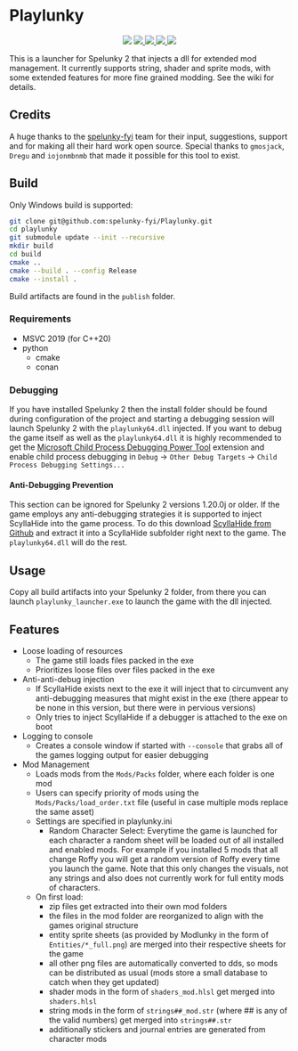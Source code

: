 # Playlunky
<p align="center">
  <img src="https://img.shields.io/badge/Spelunky 2-1.20.2a-orange">
  <a href="https://isocpp.org/">
      <img src="https://img.shields.io/badge/language-C%2B%2B20-blue.svg">
  </a>
  <a href="https://ci.appveyor.com/project/ZeroCostGoods/playlunky">
      <img src="https://ci.appveyor.com/api/projects/status/3kobi9p0n277q9qd/branch/main?svg=true">
  </a>
  <a href="https://github.com/spelunky-fyi/playlunky/actions">
      <img src="https://github.com/spelunky-fyi/playlunky/workflows/Github%20Actions%20CI/badge.svg">
  </a>
  <a href="https://opensource.org/licenses/MIT" >
      <img src="https://img.shields.io/apm/l/vim-mode.svg">
  </a>
</p>

This is a launcher for Spelunky 2 that injects a dll for extended mod management. It currently supports string, shader and sprite mods, with some extended features for more fine grained modding. See the wiki for details.

## Credits
A huge thanks to the [spelunky-fyi](https://github.com/spelunky-fyi) team for their input, suggestions, support and for making all their hard work open source. Special thanks to `gmosjack`, `Dregu` and `iojonmbnmb` that made it possible for this tool to exist.

## Build

Only Windows build is supported:
```sh
git clone git@github.com:spelunky-fyi/Playlunky.git
cd playlunky
git submodule update --init --recursive
mkdir build
cd build
cmake ..
cmake --build . --config Release
cmake --install .
```
Build artifacts are found in the `publish` folder.

### Requirements
- MSVC 2019 (for C++20)
- python
    - cmake
    - conan

### Debugging
If you have installed Spelunky 2 then the install folder should be found during configuration of the project and starting a debugging session will launch Spelunky 2 with the `playlunky64.dll` injected. If you want to debug the game itself as well as the `playlunky64.dll` it is highly recommended to get the [Microsoft Child Process Debugging Power Tool](https://marketplace.visualstudio.com/items?itemName=vsdbgplat.MicrosoftChildProcessDebuggingPowerTool) extension and enable child process debugging in `Debug` &rarr; `Other Debug Targets` &rarr; `Child Process Debugging Settings...`

#### Anti-Debugging Prevention
This section can be ignored for Spelunky 2 versions 1.20.0j or older.
If the game employs any anti-debugging strategies it is supported to inject ScyllaHide into the game process. To do this download [ScyllaHide from Github](https://github.com/x64dbg/ScyllaHide/tags) and extract it into a ScyllaHide subfolder right next to the game. The `playlunky64.dll` will do the rest.

## Usage
Copy all build artifacts into your Spelunky 2 folder, from there you can launch `playlunky_launcher.exe` to launch the game with the dll injected.

## Features
* Loose loading of resources    
    * The game still loads files packed in the exe
    * Prioritizes loose files over files packed in the exe
* Anti-anti-debug injection
    * If ScyllaHide exists next to the exe it will inject that to circumvent any anti-debugging measures that might exist in the exe (there appear to be none in this version, but there were in pervious versions)
    * Only tries to inject ScyllaHide if a debugger is attached to the exe on boot
* Logging to console
    * Creates a console window if started with `--console` that grabs all of the games logging output for easier debugging 
* Mod Management
    * Loads mods from the `Mods/Packs` folder, where each folder is one mod
    * Users can specify priority of mods using the `Mods/Packs/load_order.txt` file (useful in case multiple mods replace the same asset)
    * Settings are specified in playlunky.ini
        * Random Character Select: Everytime the game is launched for each character a random sheet will be loaded out of all installed and enabled mods. For example if you installed 5 mods that all change Roffy you will get a random version of Roffy every time you launch the game. Note that this only changes the visuals, not any strings and also does not currently work for full entity mods of characters.
    * On first load:
        * zip files get extracted into their own mod folders
        * the files in the mod folder are reorganized to align with the games original structure
        * entity sprite sheets (as provided by Modlunky in the form of `Entities/*_full.png`) are merged into their respective sheets for the game
        * all other png files are automatically converted to dds, so mods can be distributed as usual (mods store a small database to catch when they get updated)
        * shader mods in the form of `shaders_mod.hlsl` get merged into `shaders.hlsl`
        * string mods in the form of `strings##_mod.str` (where ## is any of the valid numbers) get merged into `strings##.str`
        * additionally stickers and journal entries are generated from character mods
